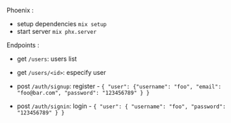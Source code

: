 Phoenix :
  * setup dependencies `mix setup`
  * start server `mix phx.server`

Endpoints :
 * get `/users`: users list
 * get `/users/<id>`: especify user
   
 * post `/auth/signup`: register - `{ "user": {"username": "foo", "email": "foo@bar.com", "password": "123456789" } }`
 * post `/auth/signin`: login - `{ "user": { "username": "foo", "password": "123456789" } }`
